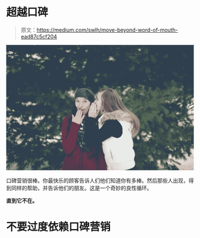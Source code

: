 # 超越口碑

> 原文：<https://medium.com/swlh/move-beyond-word-of-mouth-ead87c5cf204>

![](img/508077570c6aeb805e60fdc7e8738451.png)

口碑营销很棒。你最快乐的顾客告诉人们他们知道你有多棒。然后那些人出现，得到同样的帮助，并告诉他们的朋友。这是一个奇妙的良性循环。

**直到它不在。**

# 不要过度依赖口碑营销